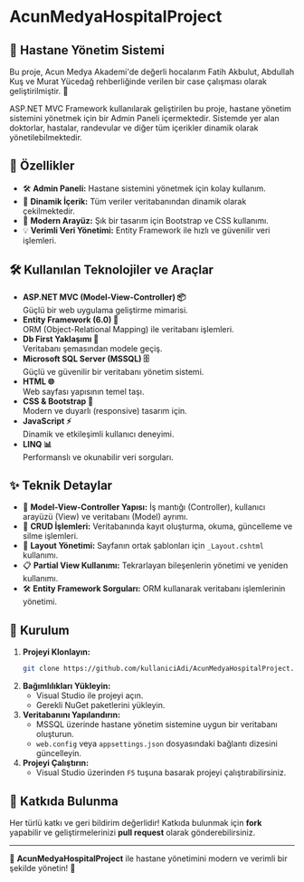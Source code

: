 # AcunMedyaHospitalProject

## 🏥 Hastane Yönetim Sistemi
Bu proje, Acun Medya Akademi'de değerli hocalarım Fatih Akbulut, Abdullah Kuş ve Murat Yücedağ rehberliğinde verilen bir case çalışması olarak geliştirilmiştir. 🌟

ASP.NET MVC Framework kullanılarak geliştirilen bu proje, hastane yönetim sistemini yönetmek için bir Admin Paneli içermektedir.
Sistemde yer alan doktorlar, hastalar, randevular ve diğer tüm içerikler dinamik olarak yönetilebilmektedir.

## 🚀 Özellikler

- 🛠️ **Admin Paneli:** Hastane sistemini yönetmek için kolay kullanım.
- 🔄 **Dinamik İçerik:** Tüm veriler veritabanından dinamik olarak çekilmektedir.
- 🎨 **Modern Arayüz:** Şık bir tasarım için Bootstrap ve CSS kullanımı.
- 💡 **Verimli Veri Yönetimi:** Entity Framework ile hızlı ve güvenilir veri işlemleri.

## 🛠️ Kullanılan Teknolojiler ve Araçlar

- **ASP.NET MVC (Model-View-Controller) 📦**  
  Güçlü bir web uygulama geliştirme mimarisi.
- **Entity Framework (6.0) 🔗**  
  ORM (Object-Relational Mapping) ile veritabanı işlemleri.
- **Db First Yaklaşımı 📜**  
  Veritabanı şemasından modele geçiş.
- **Microsoft SQL Server (MSSQL) 🗄️**  
  Güçlü ve güvenilir bir veritabanı yönetim sistemi.
- **HTML 🌐**  
  Web sayfası yapısının temel taşı.
- **CSS & Bootstrap 🎨**  
  Modern ve duyarlı (responsive) tasarım için.
- **JavaScript ⚡**  
  Dinamik ve etkileşimli kullanıcı deneyimi.
- **LINQ 📊**  
  Performanslı ve okunabilir veri sorguları.

## ✨ Teknik Detaylar

- 📂 **Model-View-Controller Yapısı:** İş mantığı (Controller), kullanıcı arayüzü (View) ve veritabanı (Model) ayrımı.
- 🔧 **CRUD İşlemleri:** Veritabanında kayıt oluşturma, okuma, güncelleme ve silme işlemleri.
- 📑 **Layout Yönetimi:** Sayfanın ortak şablonları için `_Layout.cshtml` kullanımı.
- 📋 **Partial View Kullanımı:** Tekrarlayan bileşenlerin yönetimi ve yeniden kullanımı.
- 🛠️ **Entity Framework Sorguları:** ORM kullanarak veritabanı işlemlerinin yönetimi.

## 📌 Kurulum
1. **Projeyi Klonlayın:**
   ```sh
   git clone https://github.com/kullaniciAdi/AcunMedyaHospitalProject.git
   ```
2. **Bağımlılıkları Yükleyin:**
   - Visual Studio ile projeyi açın.
   - Gerekli NuGet paketlerini yükleyin.
3. **Veritabanını Yapılandırın:**
   - MSSQL üzerinde hastane yönetim sistemine uygun bir veritabanı oluşturun.
   - `web.config` veya `appsettings.json` dosyasındaki bağlantı dizesini güncelleyin.
4. **Projeyi Çalıştırın:**
   - Visual Studio üzerinden `F5` tuşuna basarak projeyi çalıştırabilirsiniz.

## 🎯 Katkıda Bulunma
Her türlü katkı ve geri bildirim değerlidir! Katkıda bulunmak için **fork** yapabilir ve geliştirmelerinizi **pull request** olarak gönderebilirsiniz.

---
🚀 **AcunMedyaHospitalProject** ile hastane yönetimini modern ve verimli bir şekilde yönetin! 🏥

